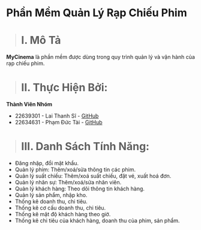 # Phần Mềm Quản Lý Rạp Chiếu Phim

> # I. Mô Tả

**MyCinema** là phần mềm được dùng trong quy trình quản lý và vận hành của rạp chiếu phim.

> # II. Thực Hiện Bởi:

**Thành Viên Nhóm**

- 22639301 - Lai Thanh Sĩ - [GitHub](https://github.com/ThanhSi1008)
- 22634631 - Phạm Đức Tài - [GitHub](https://github.com/Tai-Lionel)

> # III. Danh Sách Tính Năng:

- Đăng nhập, đổi mật khẩu.
- Quản lý phim: Thêm/xoá/sửa thông tin các phim.
- Quản lý suất chiếu: Thêm/xoá suất chiếu, đặt vé, xuất hoá đơn.
- Quản lý nhân sự: Thêm/xoá/sửa nhân viên.
- Quản lý khách hàng: Theo dõi thông tin khách hàng.
- Quản lý sản phẩm, nhập kho.
- Thống kê doanh thu, chi tiêu.
- Thống kê cơ cấu doanh thu, chi tiêu.
- Thống kê mật độ khách hàng theo giờ.
- Thống kê chi tiêu của khách hàng, doanh thu của phim, sản phẩm.
